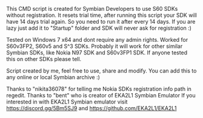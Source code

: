 This CMD script is created for Symbian Developers to use S60 SDKs without registration.
It resets trial time, after running this script your SDK will have 14 days trial again. So you need to run it after every 14 days. If you are lazy just add it to "Startup" folder and SDK will never ask for registration :)

Tested on Windows 7 x64 and dont require any admin rights.
Worked for S60v3FP2, S60v5 and S^3 SDKs. Probably it will work for other similar Symbian SDKs, like Nokia N97 SDK and S60v3FP1 SDK. If anyone tested this on other SDKs please tell. 

Script created by me, feel free to use, share and modify. You can add this to any online or local Symbian archive :)

Thanks to "nikita36078" for telling me Nokia SDKs registration info path in regedit.
Thanks to "bent" who is creator of EKA2L1 Symbian Emulator
If you interested in with EKA2L1 Symbian emulator visit https://discord.gg/5Bm5SJ9 and https://github.com/EKA2L1/EKA2L1
